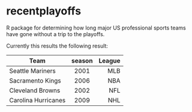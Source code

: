 # recentplayoffs

R package for determining how long major US professional sports teams have gone without a trip to the playoffs.

Currently this results the following result:

| Team | season | League |
| ---- |:------:| -----: |
| Seattle Mariners | 2001 | MLB |
| Sacramento Kings | 2006 | NBA |
| Cleveland Browns | 2002 | NFL |
| Carolina Hurricanes | 2009 | NHL |
